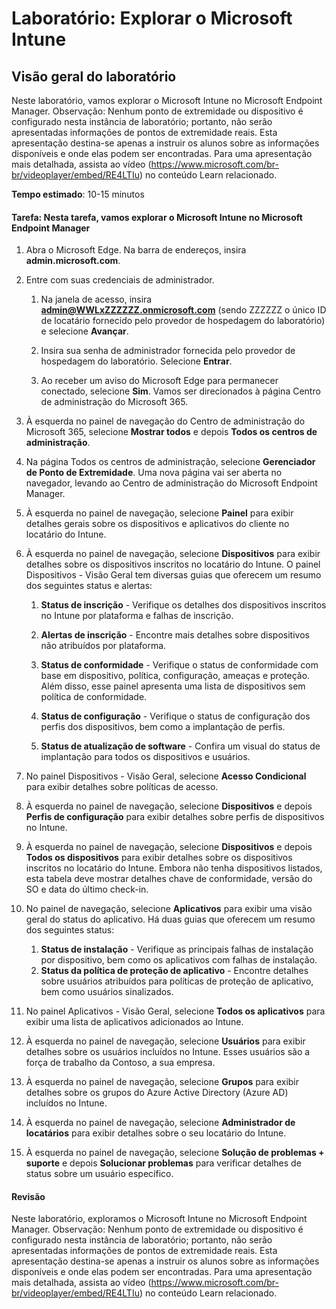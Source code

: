 ﻿---
lab:
    title: 'Explorar o Microsoft Intune'
    module: 'Módulo 3 Lição 6: Descrever as funcionalidades das soluções de segurança da Microsoft: Descrever a segurança do ponto de extremidade com o Microsoft Intune'
---


# Laboratório: Explorar o Microsoft Intune

## Visão geral do laboratório

Neste laboratório, vamos explorar o Microsoft Intune no Microsoft Endpoint Manager. Observação: Nenhum ponto de extremidade ou dispositivo é configurado nesta instância de laboratório; portanto, não serão apresentadas informações de pontos de extremidade reais. Esta apresentação destina-se apenas a instruir os alunos sobre as informações disponíveis e onde elas podem ser encontradas.  Para uma apresentação mais detalhada, assista ao vídeo (<https://www.microsoft.com/br-br/videoplayer/embed/RE4LTIu>) no conteúdo Learn relacionado.

**Tempo estimado**: 10-15 minutos

#### Tarefa: Nesta tarefa, vamos explorar o Microsoft Intune no Microsoft Endpoint Manager

1. Abra o Microsoft Edge. Na barra de endereços, insira **admin.microsoft.com**.

1. Entre com suas credenciais de administrador.
    1. Na janela de acesso, insira **admin@WWLxZZZZZZ.onmicrosoft.com** (sendo ZZZZZZ o único ID de locatário fornecido pelo provedor de hospedagem do laboratório) e selecione **Avançar**.
    
    1. Insira sua senha de administrador fornecida pelo provedor de hospedagem do laboratório. Selecione **Entrar**.
    1. Ao receber um aviso do Microsoft Edge para permanecer conectado, selecione **Sim**. Vamos ser direcionados à página Centro de administração do Microsoft 365.

1. À esquerda no painel de navegação do Centro de administração do Microsoft 365, selecione **Mostrar todos** e depois **Todos os centros de administração**.

1. Na página Todos os centros de administração, selecione **Gerenciador de Ponto de Extremidade**.  Uma nova página vai ser aberta no navegador, levando ao Centro de administração do Microsoft Endpoint Manager.

1. À esquerda no painel de navegação, selecione **Painel** para exibir detalhes gerais sobre os dispositivos e aplicativos do cliente no locatário do Intune.

1. À esquerda no painel de navegação, selecione **Dispositivos** para exibir detalhes sobre os dispositivos inscritos no locatário do Intune. O painel Dispositivos - Visão Geral tem diversas guias que oferecem um resumo dos seguintes status e alertas:
    1. **Status de inscrição** - Verifique os detalhes dos dispositivos inscritos no Intune por plataforma e falhas de inscrição.
    
    1. **Alertas de inscrição** - Encontre mais detalhes sobre dispositivos não atribuídos por plataforma.
    1. **Status de conformidade** - Verifique o status de conformidade com base em dispositivo, política, configuração, ameaças e proteção. Além disso, esse painel apresenta uma lista de dispositivos sem política de conformidade.
    1. **Status de configuração** - Verifique o status de configuração dos perfis dos dispositivos, bem como a implantação de perfis.
    1. **Status de atualização de software** - Confira um visual do status de implantação para todos os dispositivos e usuários.

1. No painel Dispositivos - Visão Geral, selecione **Acesso Condicional** para exibir detalhes sobre políticas de acesso.

1. À esquerda no painel de navegação, selecione **Dispositivos** e depois **Perfis de configuração** para exibir detalhes sobre perfis de dispositivos no Intune.

1. À esquerda no painel de navegação, selecione **Dispositivos** e depois **Todos os dispositivos** para exibir detalhes sobre os dispositivos inscritos no locatário do Intune.  Embora não tenha dispositivos listados, esta tabela deve mostrar detalhes chave de conformidade, versão do SO e data do último check-in.

1. No painel de navegação, selecione **Aplicativos** para exibir uma visão geral do status do aplicativo. Há duas guias que oferecem um resumo dos seguintes status:
    1. **Status de instalação** - Verifique as principais falhas de instalação por dispositivo, bem como os aplicativos com falhas de instalação.
    1. **Status da política de proteção de aplicativo** - Encontre detalhes sobre usuários atribuídos para políticas de proteção de aplicativo, bem como usuários sinalizados.

1. No painel Aplicativos - Visão Geral, selecione **Todos os aplicativos** para exibir uma lista de aplicativos adicionados ao Intune.

1. À esquerda no painel de navegação, selecione **Usuários** para exibir detalhes sobre os usuários incluídos no Intune. Esses usuários são a força de trabalho da Contoso, a sua empresa.

1. À esquerda no painel de navegação, selecione **Grupos** para exibir detalhes sobre os grupos do Azure Active Directory (Azure AD) incluídos no Intune.

1. À esquerda no painel de navegação, selecione **Administrador de locatários** para exibir detalhes sobre o seu locatário do Intune.

1. À esquerda no painel de navegação, selecione **Solução de problemas + suporte** e depois **Solucionar problemas** para verificar detalhes de status sobre um usuário específico.

#### Revisão

Neste laboratório, exploramos o Microsoft Intune no Microsoft Endpoint Manager. Observação: Nenhum ponto de extremidade ou dispositivo é configurado nesta instância de laboratório; portanto, não serão apresentadas informações de pontos de extremidade reais. Esta apresentação destina-se apenas a instruir os alunos sobre as informações disponíveis e onde elas podem ser encontradas.  Para uma apresentação mais detalhada, assista ao vídeo (<https://www.microsoft.com/br-br/videoplayer/embed/RE4LTIu>) no conteúdo Learn relacionado.